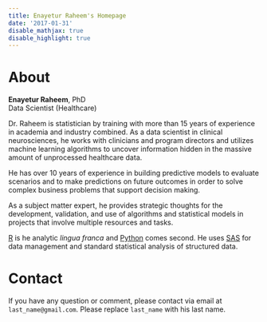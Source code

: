 ```yaml
---
title: Enayetur Raheem's Homepage
date: '2017-01-31'
disable_mathjax: true
disable_highlight: true
---
```



# About

**Enayetur Raheem**, PhD <br>
Data Scientist (Healthcare)

Dr. Raheem is statistician by training with more than 15 years of experience in academia and industry combined. As a data scientist in clinical neurosciences, he works with clinicians and program directors and utilizes machine learning algorithms to uncover information hidden in the massive amount of unprocessed healthcare data. 

He has over 10 years of experience in building predictive models to evaluate scenarios and to make predictions on future outcomes in order to solve complex business problems that support decision making.

As a subject matter expert, he provides strategic thoughts for the development, validation, and use of algorithms and statistical models in projects that involve multiple resources and tasks. 

[R](https://www.r-project.org/) is he analytic *lingua franca* and  [Python](https://www.python.org/) comes second. He uses [SAS](https://www.sas.com) for data management and standard statistical analysis of structured data.

# Contact

If you have any question or comment, please contact via email at `last_name@gmail.com`. Please replace `last_name` with his last name.


